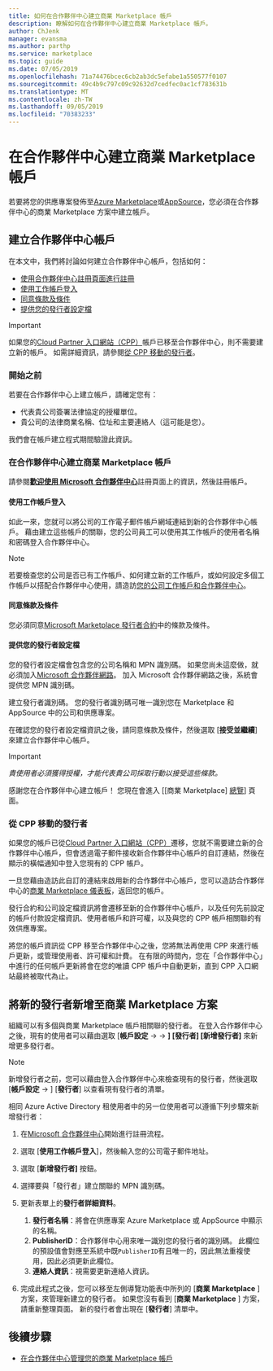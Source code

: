 ```yaml
---
title: 如何在合作夥伴中心建立商業 Marketplace 帳戶
description: 瞭解如何在合作夥伴中心建立商業 Marketplace 帳戶。
author: ChJenk
manager: evansma
ms.author: parthp
ms.service: marketplace
ms.topic: guide
ms.date: 07/05/2019
ms.openlocfilehash: 71a74476bcec6cb2ab3dc5efabe1a550577f0107
ms.sourcegitcommit: 49c4b9c797c09c92632d7cedfec0ac1cf783631b
ms.translationtype: MT
ms.contentlocale: zh-TW
ms.lasthandoff: 09/05/2019
ms.locfileid: "70383233"
---
```

# <a name="create-a-commercial-marketplace-account-in-partner-center"></a>在合作夥伴中心建立商業 Marketplace 帳戶

若要將您的供應專案發佈至[Azure Marketplace](https://azuremarketplace.microsoft.com/)或[AppSource](https://appsource.microsoft.com/)，您必須在合作夥伴中心的商業 Marketplace 方案中建立帳戶。

## <a name="create-a-partner-center-account"></a>建立合作夥伴中心帳戶

在本文中，我們將討論如何建立合作夥伴中心帳戶，包括如何：

- [使用合作夥伴中心註冊頁面進行註冊](#to-create-a-commercial-marketplace-account-in-partner-center)
- [使用工作帳戶登入](#sign-in-with-a-work-account)
- [同意條款及條件](#agree-to-terms-and-conditions) 
- [提供您的發行者設定檔](#provide-your-publisher-profile)

>[!Important]
>如果您的[Cloud Partner 入口網站（CPP）](https://cloudpartner.azure.com)帳戶已移至合作夥伴中心，則不需要建立新的帳戶。 如需詳細資訊，請參閱[從 CPP 移動的發行者](#publishers-moving-from-cpp)。 

### <a name="before-you-begin"></a>開始之前

若要在合作夥伴中心上建立帳戶，請確定您有：

- 代表貴公司簽署法律協定的授權單位。
- 貴公司的法律商業名稱、位址和主要連絡人（這可能是您）。

我們會在帳戶建立程式期間驗證此資訊。

### <a name="to-create-a-commercial-marketplace-account-in-partner-center"></a>在合作夥伴中心建立商業 Marketplace 帳戶

請參閱[**歡迎使用 Microsoft 合作夥伴中心**](https://partner.microsoft.com/dashboard/account/v3/enrollment/introduction/azureisv)註冊頁面上的資訊，然後註冊帳戶。

#### <a name="sign-in-with-a-work-account"></a>使用工作帳戶登入

如此一來，您就可以將公司的工作電子郵件帳戶網域連結到新的合作夥伴中心帳戶。 藉由建立這些帳戶的關聯，您的公司員工可以使用其工作帳戶的使用者名稱和密碼登入合作夥伴中心。

>[!Note]
>若要檢查您的公司是否已有工作帳戶、如何建立新的工作帳戶，或如何設定多個工作帳戶以搭配合作夥伴中心使用，請造訪[您的公司工作帳戶和合作夥伴中心](./company-work-accounts.md)。 

#### <a name="agree-to-terms-and-conditions"></a>同意條款及條件

您必須同意[Microsoft Marketplace 發行者合約](http://go.microsoft.com/fwlink/?LinkID=699560)中的條款及條件。

#### <a name="provide-your-publisher-profile"></a>提供您的發行者設定檔

您的發行者設定檔會包含您的公司名稱和 MPN 識別碼。 如果您尚未這麼做，就必須加入[Microsoft 合作夥伴網路](https://partner.microsoft.com/commercial)。 加入 Microsoft 合作夥伴網路之後，系統會提供您 MPN 識別碼。

建立發行者識別碼。 您的發行者識別碼可唯一識別您在 Marketplace 和 AppSource 中的公司和供應專案。

在確認您的發行者設定檔資訊之後，請同意條款及條件，然後選取 [**接受並繼續**] 來建立合作夥伴中心帳戶。

>[!Important]
>*貴使用者必須獲得授權，才能代表貴公司採取行動以接受這些條款。*

感謝您在合作夥伴中心建立帳戶！ 您現在會進入 [[商業 Marketplace] [總覽](./commercial-marketplace-overview.md)] 頁面。

### <a name="publishers-moving-from-cpp"></a>從 CPP 移動的發行者

如果您的帳戶已從[Cloud Partner 入口網站（CPP）](https://cloudpartner.azure.com)遷移，您就不需要建立新的合作夥伴中心帳戶，但會透過電子郵件接收新合作夥伴中心帳戶的自訂連結，然後在顯示的橫幅通知中登入您現有的 CPP 帳戶。

一旦您藉由造訪此自訂的連結來啟用新的合作夥伴中心帳戶，您可以造訪合作夥伴中心的[商業 Marketplace 儀表板](https://partner.microsoft.com/dashboard/commercial-marketplace/overview)，返回您的帳戶。

發行合約和公司設定檔資訊將會遷移至新的合作夥伴中心帳戶，以及任何先前設定的帳戶付款設定檔資訊、使用者帳戶和許可權，以及與您的 CPP 帳戶相關聯的有效供應專案。 

將您的帳戶資訊從 CPP 移至合作夥伴中心之後，您將無法再使用 CPP 來進行帳戶更新，或管理使用者、許可權和計費。 在有限的時間內，您在「合作夥伴中心」中進行的任何帳戶更新將會在您的唯讀 CPP 帳戶中自動更新，直到 CPP 入口網站最終被取代為止。

## <a name="add-new-publishers-to-the-commercial-marketplace-program"></a>將新的發行者新增至商業 Marketplace 方案

組織可以有多個與商業 Marketplace 帳戶相關聯的發行者。 在登入合作夥伴中心之後，現有的使用者可以藉由選取 [**帳戶設定** ->   ->  **] [發行者] [新增發行者]** 來新增更多發行者。

>[!Note]
>新增發行者之前，您可以藉由登入合作夥伴中心來檢查現有的發行者，然後選取 [**帳戶設定** -> ] [**發行者**] 以查看現有發行者的清單。

相同 Azure Active Directory 租使用者中的另一位使用者可以遵循下列步驟來新增發行者：

1. 在[Microsoft 合作夥伴中心](https://partner.microsoft.com/en-us/dashboard/account/v3/enrollment/introduction/azureisv)開始進行註冊流程。
1. 選取 [**使用工作帳戶登入**]，然後輸入您的公司電子郵件地址。
1. 選取 [**新增發行者]** 按鈕。
1. 選擇要與「發行者」建立關聯的 MPN 識別碼。
1. 更新表單上的**發行者詳細資料**。 <br>

   1. **發行者名稱**：將會在供應專案 Azure Marketplace 或 AppSource 中顯示的名稱。 <br>
   1. **PublisherID**：合作夥伴中心用來唯一識別您的發行者的識別碼。 此欄位的預設值會對應至系統中既`PublisherID`有且唯一的，因此無法重複使用，因此必須更新此欄位。 <br>
   1. **連絡人資訊**：視需要更新連絡人資訊。

1. 完成此程式之後，您可以移至左側導覽功能表中所列的 [**商業 Marketplace** ] 方案，來管理新建立的發行者。 如果您沒有看到 [**商業 Marketplace** ] 方案，請重新整理頁面。  新的發行者會出現在 [**發行者**] 清單中。

## <a name="next-steps"></a>後續步驟

- [在合作夥伴中心管理您的商業 Marketplace 帳戶](./manage-account.md) 
